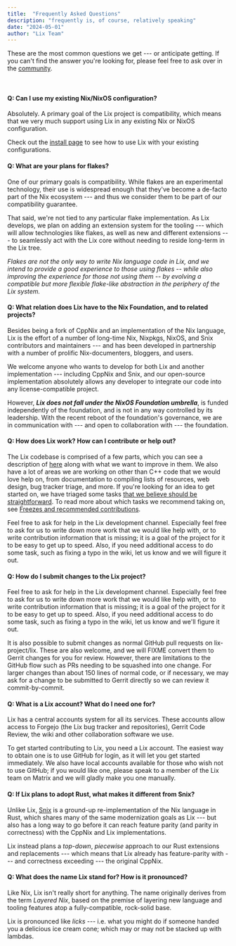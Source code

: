 ```yaml
---
title:  "Frequently Asked Questions"
description: "frequently is, of course, relatively speaking"
date: "2024-05-01"
author: "Lix Team"
---
```


These are the most common questions we get --- or anticipate getting. If you can't find the answer
you're looking for, please feel free to ask over in the [community](/community).

<br/>

#### Q: Can I use my existing Nix/NixOS configuration?

Absolutely. A primary goal of the Lix project is compatibility, which means that we very much support
using Lix in any existing Nix or NixOS configuration.

Check out the [install page](/install) to see how to use Lix with your existing configurations.

#### Q: What are your plans for flakes?

One of our primary goals is compatibility. While flakes are an experimental technology, their use is
widespread enough that they've become a de-facto part of the Nix ecosystem --- and thus we consider them
to be part of our compatibility guarantee.

That said, we're not tied to any particular flake implementation. As Lix develops, we plan on adding an
extension system for the tooling --- which will allow technologies like flakes, as well as new and different
extensions --- to seamlessly act with the Lix core without needing to reside long-term in the Lix tree.

_Flakes are not the only way to write Nix language code in Lix, and we intend to provide a good experience
to those using flakes -- while also improving the experience for those not using them --
by evolving a compatible but more flexible flake-like abstraction in the periphery of the Lix system._


#### Q: What relation does Lix have to the Nix Foundation, and to related projects?

Besides being a fork of CppNix and an implementation of the Nix language, Lix is the
effort of a number of long-time Nix, Nixpkgs, NixOS, and Snix contributors and maintainers --- and has
been developed in partnership with a number of prolific Nix-documenters, bloggers, and users.

We welcome anyone who wants to develop for both Lix and another implementation --- including CppNix and Snix,
and our open-source implementation absolutely allows any developer to integrate our code into any
license-compatible project.

However, ___Lix does not fall under the NixOS Foundation umbrella___, is funded independently of the foundation,
and is not in any way controlled by its leadership. With the recent reboot of the foundation's governance,
we are in communication with --- and open to collaboration with --- the foundation.

#### Q: How does Lix work? How can I contribute or help out?

The Lix codebase is comprised of a few parts, which you can see a description of
[here](https://wiki.lix.systems/link/18) along with what we want to improve in them. We also have a
lot of areas we are working on other than C++ code that we would love help on, from documentation to
compiling lists of resources, web design, bug tracker triage, and more. If you're looking for an idea
to get started on, we have triaged some tasks
[that we believe should be straightforward](https://git.lix.systems/lix-project/lix/issues?q=&type=all&sort=&state=open&labels=157&milestone=0&project=0&assignee=0&poster=0). To read more
about which tasks we recommend taking on, see
[Freezes and recommended contributions](https://wiki.lix.systems/link/9).

Feel free to ask for help in the Lix development channel. Especially feel free to ask for us to write down
more work that we would like help with, or to write contribution information that is missing;
it is a goal of the project for it to be easy to get up to speed. Also, if you need additional access to
do some task, such as fixing a typo in the wiki, let us know and we will figure it out.

#### Q: How do I submit changes to the Lix project?

Feel free to ask for help in the Lix development channel. Especially feel free to ask for us to write down
more work that we would like help with, or to write contribution information that is missing; it is a goal
of the project for it to be easy to get up to speed. Also, if you need additional access to do some task,
such as fixing a typo in the wiki, let us know and we'll figure it out.

It is also possible to submit changes as normal GitHub pull requests on lix-project/lix. These are also
welcome, and we will FIXME convert them to Gerrit changes for you for review. However, there are limitations
to the GitHub flow such as PRs needing to be squashed into one change. For larger changes than about 150 lines
of normal code, or if necessary, we may ask for a change to be submitted to Gerrit directly so we can review
it commit-by-commit.


#### Q: What is a Lix account? What do I need one for?
Lix has a central accounts system for all its services. These accounts allow access to Forgejo (the Lix bug tracker
and repositories), Gerrit Code Review, the wiki and other collaboration software we use.

To get started contributing to Lix, you need a Lix account. The easiest way to obtain one is to use GitHub
for login, as it will let you get started immediately. We also have local accounts available for those who
wish not to use GitHub; if you would like one, please speak to a member of the Lix team on Matrix and we
will gladly make you one manually.

#### Q: If Lix plans to adopt Rust, what makes it different from Snix?

Unlike Lix, [Snix](https://snix.dev/) is a ground-up re-implementation of the Nix language in Rust,
which shares many of the same modernization goals as Lix --- but also has a long way to go before it can
reach feature parity (and parity in correctness) with the CppNix and Lix implementations.

Lix instead plans a _top-down_, _piecewise_ approach to our Rust extensions and replacements --- which means
that Lix already has feature-parity with --- and correctness exceeding --- the original CppNix.


#### Q: What does the name Lix stand for? How is it pronounced?

Like Nix, Lix isn't really short for anything. The name originally derives from the term _Layered Nix_,
based on the premise of layering new language and tooling features atop a fully-compatible, rock-solid base.

Lix is pronounced like _licks_ --- i.e. what you might do if someone handed you a delicious ice cream cone;
which may or may not be stacked up with lambdas.

